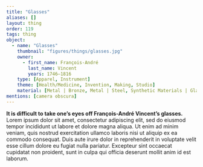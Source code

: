 ```yaml
---
title: "Glasses"
aliases: []
layout: thing
order: 119
tags: thing
object:
  - name: "Glasses"
    thumbnail: "figures/things/glasses.jpg"
    owner:
      - first_name: François-André
        last_name: Vincent
        years: 1746–1816
    type: [Apparel, Instrument]
    theme: [Health/Medicine, Invention, Making, Studio]
    material: [Metal | Bronze, Metal | Steel, Synthetic Materials | Glass]
mentions: [camera obscura]
---
```


**It is difficult to take one’s eyes off François-André Vincent’s glasses.** Lorem ipsum dolor sit amet, consectetur adipiscing elit, sed do eiusmod tempor incididunt ut labore et dolore magna aliqua. Ut enim ad minim veniam, quis nostrud exercitation ullamco laboris nisi ut aliquip ex ea commodo consequat. Duis aute irure dolor in reprehenderit in voluptate velit esse cillum dolore eu fugiat nulla pariatur. Excepteur sint occaecat cupidatat non proident, sunt in culpa qui officia deserunt mollit anim id est laborum.